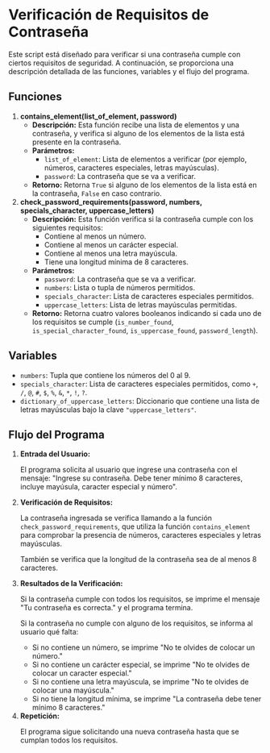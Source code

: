 <!DOCTYPE html>
<html lang="es">
<head>
    <meta charset="UTF-8">
    <meta name="viewport" content="width=device-width, initial-scale=1.0">
    <title>Verificación de Requisitos de Contraseña</title>
</head>
<body>
    <h1>Verificación de Requisitos de Contraseña</h1>
    <p>Este script está diseñado para verificar si una contraseña cumple con ciertos requisitos de seguridad. A continuación, se proporciona una descripción detallada de las funciones, variables y el flujo del programa.</p>
    <h2>Funciones</h2>
    <ol>
        <li>
            <strong>contains_element(list_of_element, password)</strong>
            <ul>
                <li><strong>Descripción:</strong> Esta función recibe una lista de elementos y una contraseña, y verifica si alguno de los elementos de la lista está presente en la contraseña.</li>
                <li><strong>Parámetros:</strong>
                    <ul>
                        <li><code>list_of_element</code>: Lista de elementos a verificar (por ejemplo, números, caracteres especiales, letras mayúsculas).</li>
                        <li><code>password</code>: La contraseña que se va a verificar.</li>
                    </ul>
                </li>
                <li><strong>Retorno:</strong> Retorna <code>True</code> si alguno de los elementos de la lista está en la contraseña, <code>False</code> en caso contrario.</li>
            </ul>
        </li>
        <li>
            <strong>check_password_requirements(password, numbers, specials_character, uppercase_letters)</strong>
            <ul>
                <li><strong>Descripción:</strong> Esta función verifica si la contraseña cumple con los siguientes requisitos:
                    <ul>
                        <li>Contiene al menos un número.</li>
                        <li>Contiene al menos un carácter especial.</li>
                        <li>Contiene al menos una letra mayúscula.</li>
                        <li>Tiene una longitud mínima de 8 caracteres.</li>
                    </ul>
                </li>
                <li><strong>Parámetros:</strong>
                    <ul>
                        <li><code>password</code>: La contraseña que se va a verificar.</li>
                        <li><code>numbers</code>: Lista o tupla de números permitidos.</li>
                        <li><code>specials_character</code>: Lista de caracteres especiales permitidos.</li>
                        <li><code>uppercase_letters</code>: Lista de letras mayúsculas permitidas.</li>
                    </ul>
                </li>
                <li><strong>Retorno:</strong> Retorna cuatro valores booleanos indicando si cada uno de los requisitos se cumple (<code>is_number_found</code>, <code>is_special_character_found</code>, <code>is_uppercase_found</code>, <code>password_length</code>).</li>
            </ul>
        </li>
    </ol>
    <h2>Variables</h2>
    <ul>
        <li><code>numbers</code>: Tupla que contiene los números del 0 al 9.</li>
        <li><code>specials_character</code>: Lista de caracteres especiales permitidos, como <code>+</code>, <code>/</code>, <code>@</code>, <code>#</code>, <code>$</code>, <code>%</code>, <code>&</code>, <code>*</code>, <code>!</code>, <code>?</code>.</li>
        <li><code>dictionary_of_uppercase_letters</code>: Diccionario que contiene una lista de letras mayúsculas bajo la clave <code>"uppercase_letters"</code>.</li>
    </ul>
    <h2>Flujo del Programa</h2>
    <ol>
        <li>
            <strong>Entrada del Usuario:</strong>
            <p>El programa solicita al usuario que ingrese una contraseña con el mensaje: "Ingrese su contraseña. Debe tener mínimo 8 caracteres, incluye mayúsula, caracter especial y número".</p>
        </li>
        <li>
            <strong>Verificación de Requisitos:</strong>
            <p>La contraseña ingresada se verifica llamando a la función <code>check_password_requirements</code>, que utiliza la función <code>contains_element</code> para comprobar la presencia de números, caracteres especiales y letras mayúsculas.</p>
            <p>También se verifica que la longitud de la contraseña sea de al menos 8 caracteres.</p>
        </li>
        <li>
            <strong>Resultados de la Verificación:</strong>
            <p>Si la contraseña cumple con todos los requisitos, se imprime el mensaje "Tu contraseña es correcta." y el programa termina.</p>
            <p>Si la contraseña no cumple con alguno de los requisitos, se informa al usuario qué falta:</p>
            <ul>
                <li>Si no contiene un número, se imprime "No te olvides de colocar un número."</li>
                <li>Si no contiene un carácter especial, se imprime "No te olvides de colocar un caracter especial."</li>
                <li>Si no contiene una letra mayúscula, se imprime "No te olvides de colocar una mayúscula."</li>
                <li>Si no tiene la longitud mínima, se imprime "La contraseña debe tener mínimo 8 caracteres."</li>
            </ul>
        </li>
        <li>
            <strong>Repetición:</strong>
            <p>El programa sigue solicitando una nueva contraseña hasta que se cumplan todos los requisitos.</p>
        </li>
    </ol>
</body>
</html>


